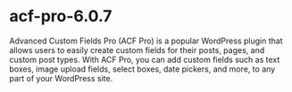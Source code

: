 # acf-pro-6.0.7
Advanced Custom Fields Pro (ACF Pro) is a popular WordPress plugin that allows users to easily create custom fields for their posts, pages, and custom post types. With ACF Pro, you can add custom fields such as text boxes, image upload fields, select boxes, date pickers, and more, to any part of your WordPress site.

